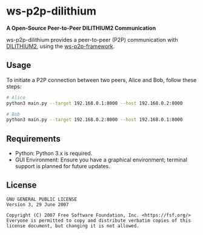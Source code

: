 # ws-p2p-dilithium 

**A Open-Source Peer-to-Peer DILITHIUM2 Communication**

ws-p2p-dilithium provides a peer-to-peer (P2P) communication with [DILITHIUM2](https://pq-crystals.org/dilithium/), using the [ws-p2p-framework](https://github.com/NotReeceHarris/ws-p2p-framework).

## Usage

To initiate a P2P connection between two peers, Alice and Bob, follow these steps:

```sh
# Alice
python3 main.py --target 192.168.0.1:8000 --host 192.168.0.2:8000

# Bob
python3 main.py --target 192.168.0.2:8000 --host 192.168.0.1:8000
```

## Requirements

- Python: Python 3.x is required.
- GUI Environment: Ensure you have a graphical environment; terminal support is planned for future updates.

## License

```
GNU GENERAL PUBLIC LICENSE
Version 3, 29 June 2007

Copyright (C) 2007 Free Software Foundation, Inc. <https://fsf.org/> Everyone is permitted to copy and distribute verbatim copies of this license document, but changing it is not allowed.
 ```
